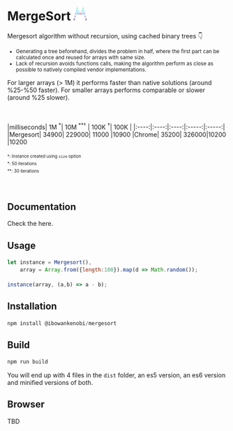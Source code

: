 # MergeSort <img src="./logo/logo.png" width='30' height='auto'>

Mergesort algorithm without recursion, using cached binary trees 👇 

<small>

- Generating a tree beforehand, divides the problem in half, where the first part can be calculated once and reused for arrays with same size.
- Lack of recursion avoids functions calls, making the algorithm perform as close as possible to natively compiled vendor implementations.

</small>

For larger arrays (> 1M) it performs faster than native solutions (around %25-%50 faster). For smaller arrays performs comparable or slower (around %25 slower).

<br><br>
|milliseconds| 1M <sup>*</sup>| 10M <sup>**†</sup> | 100K <sup>†</sup>| 100K |
|:----:|:----:|:----:|:-----:|:-----:|
|Mergesort| 34900| 229000| 11000 |10900
|Chrome| 35200| 326000|10200  |10200

<small><small>
†: Instance created using `size` option<br>
*: 50 iterations<br>
**: 30 iterations<br>
</small></small> 
<br><br>

## Documentation

Check the here.

## Usage

```javascript
let instance = Mergesort(),
    array = Array.from({length:100}).map(d => Math.random());

instance(array, (a,b) => a - b);
```

## Installation

```javascript
npm install @ibowankenobi/mergesort
```
## Build

```javascript
npm run build
```
You will end up with 4 files in the `dist` folder, an es5 version, an es6 version and minified versions of both.

## Browser
TBD




